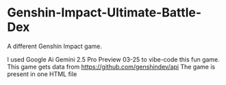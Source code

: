# Genshin-Impact-Ultimate-Battle-Dex
A different Genshin Impact game.

I used Google Ai Gemini 2.5 Pro Preview 03-25 to vibe-code this fun game.
This game gets data from https://github.com/genshindev/api 
The game is present in one HTML file
